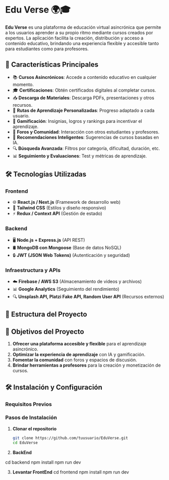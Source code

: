 # Edu Verse 🌍🎓

**Edu Verse** es una plataforma de educación virtual asincrónica que permite a los usuarios aprender a su propio ritmo mediante cursos creados por expertos. La aplicación facilita la creación, distribución y acceso a contenido educativo, brindando una experiencia flexible y accesible tanto para estudiantes como para profesores.

## 🚀 Características Principales

- 📚 **Cursos Asincrónicos**: Accede a contenido educativo en cualquier momento.
- 🎓 **Certificaciones**: Obtén certificados digitales al completar cursos.
- 📥 **Descarga de Materiales**: Descarga PDFs, presentaciones y otros recursos.
- 🎯 **Rutas de Aprendizaje Personalizadas**: Progreso adaptado a cada usuario.
- 🏅 **Gamificación**: Insignias, logros y rankings para incentivar el aprendizaje.
- 💬 **Foros y Comunidad**: Interacción con otros estudiantes y profesores.
- 🤖 **Recomendaciones Inteligentes**: Sugerencias de cursos basadas en IA.
- 🔍 **Búsqueda Avanzada**: Filtros por categoría, dificultad, duración, etc.
- 📊 **Seguimiento y Evaluaciones**: Test y métricas de aprendizaje.

## 🛠️ Tecnologías Utilizadas

### **Frontend**
- 🌐 **React.js / Next.js** (Framework de desarrollo web)
- 🎨 **Tailwind CSS** (Estilos y diseño responsivo)
- ⚡ **Redux / Context API** (Gestión de estado)

### **Backend**
- 🖥️ **Node.js + Express.js** (API REST)
- 🛢️ **MongoDB con Mongoose** (Base de datos NoSQL)
- 🔒 **JWT (JSON Web Tokens)** (Autenticación y seguridad)

### **Infraestructura y APIs**
- ☁️ **Firebase / AWS S3** (Almacenamiento de videos y archivos)
- 📊 **Google Analytics** (Seguimiento del rendimiento)
- 🔍 **Unsplash API, Platzi Fake API, Random User API** (Recursos externos)

## 📂 Estructura del Proyecto




## 🎯 Objetivos del Proyecto

1. **Ofrecer una plataforma accesible y flexible** para el aprendizaje asincrónico.
2. **Optimizar la experiencia de aprendizaje** con IA y gamificación.
3. **Fomentar la comunidad** con foros y espacios de discusión.
4. **Brindar herramientas a profesores** para la creación y monetización de cursos.

## 🛠️ Instalación y Configuración

### **Requisitos Previos**


### **Pasos de Instalación**
1. **Clonar el repositorio**
   ```bash
   git clone https://github.com/tuusuario/EduVerse.git
   cd EduVerse
2. **BackEnd**


cd backend
npm install
npm run dev


3. **Levantar FrontEnd**
cd frontend
npm install
npm run dev

